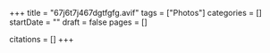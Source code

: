 +++
title = "67j6t7j467dgtfgfg.avif"
tags = ["Photos"]
categories = []
startDate = ""
draft = false
pages = []

citations = []
+++
